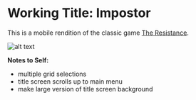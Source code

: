 # Working Title: Impostor
This is a mobile rendition of the classic game [The Resistance](https://en.wikipedia.org/wiki/The_Resistance_(game)).

![alt text](https://raw.githubusercontent.com/bt92130/Resistance/Assets/Images/titlescreen.png)

**Notes to Self:**
* multiple grid selections
* title screen scrolls up to main menu
* make large version of title screen background

